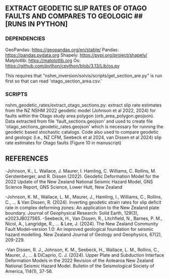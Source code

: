 ## EXTRACT GEODETIC SLIP RATES OF OTAGO FAULTS AND COMPARES TO GEOLOGIC ## [RUNS IN PYTHON]

### DEPENDENCIES ###

GeoPandas: https://geopandas.org/en/stable/
Pandas: https://pandas.pydata.org
Shapely: https://pypi.org/project/shapely/
Matplotlib: https://matplotlib.org
Os: https://github.com/python/cpython/blob/3.13/Lib/os.py

This requires that "nshm_inversion/solvis/scripts/get_section_are.py" is run first so that can read 'otago_section_area.csv.'


### SCRIPTS ###

nshm_geodetic_rates/extract_otago_sections.py: extract slip rate estimates from the NZ NSHM 2022 geodetic model (Johnson et al 2022, 2024) for faults within the Otago study area polygon (orb_area_polygon.geojson). Data extracted from file 'fault_sections.geojson' and used to create file 'otago_sections_geodetic_rates.geojson' which is necessary for running the geodetic based stochastic catalogs. Code also used to compare geodetic and geologic (i.e., NZ CFM, Seebeck et al 2024, van Dissen et al 2024) slip rate estimates for Otago faults (Figure 10 in manuscript)

## REFERENCES ##

-Johnson, K., L. Wallace, J. Maurer, I. Hamling, C. Williams, C. Rollins, M. Gerstenberger, and R. Dissen (2022). Geodetic Deformation Model for the 2022 Update of the New Zealand National Seismic Hazard Model, GNS Science Report, GNS Science, Lower Hutt, New Zealand

-Johnson, K. M., Wallace, L. M., Maurer, J., Hamling, I., Williams, C., Rollins, C., ... & Van Dissen, R. (2024). Inverting geodetic strain rates for slip deficit rate in complex deforming zones: An application to the New Zealand plate boundary. Journal of Geophysical Research: Solid Earth, 129(3), e2023JB027565.
-Seebeck, H., Van Dissen, R., Litchfield, N., Barnes, P. M., Nicol, A., Langridge, R., ... & Lee, J. (2024). The New Zealand Community Fault Model–version 1.0: An improved geological foundation for seismic hazard modelling. New Zealand Journal of Geology and Geophysics, 67(2), 209-229.

-Van Dissen, R. J., Johnson, K. M., Seebeck, H., Wallace, L. M., Rollins, C., Maurer, J., ... & DiCaprio, C. J. (2024). Upper Plate and Subduction Interface Deformation Models in the 2022 Revision of the Aotearoa New Zealand National Seismic Hazard Model. Bulletin of the Seismological Society of America, 114(1), 37-56.

